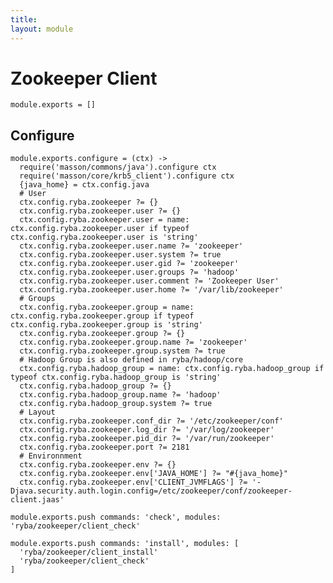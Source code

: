 ```yaml
---
title: 
layout: module
---
```


# Zookeeper Client

    module.exports = []

## Configure

    module.exports.configure = (ctx) ->
      require('masson/commons/java').configure ctx
      require('masson/core/krb5_client').configure ctx
      {java_home} = ctx.config.java
      # User
      ctx.config.ryba.zookeeper ?= {}
      ctx.config.ryba.zookeeper.user ?= {}
      ctx.config.ryba.zookeeper.user = name: ctx.config.ryba.zookeeper.user if typeof ctx.config.ryba.zookeeper.user is 'string'
      ctx.config.ryba.zookeeper.user.name ?= 'zookeeper'
      ctx.config.ryba.zookeeper.user.system ?= true
      ctx.config.ryba.zookeeper.user.gid ?= 'zookeeper'
      ctx.config.ryba.zookeeper.user.groups ?= 'hadoop'
      ctx.config.ryba.zookeeper.user.comment ?= 'Zookeeper User'
      ctx.config.ryba.zookeeper.user.home ?= '/var/lib/zookeeper'
      # Groups
      ctx.config.ryba.zookeeper.group = name: ctx.config.ryba.zookeeper.group if typeof ctx.config.ryba.zookeeper.group is 'string'
      ctx.config.ryba.zookeeper.group ?= {}
      ctx.config.ryba.zookeeper.group.name ?= 'zookeeper'
      ctx.config.ryba.zookeeper.group.system ?= true
      # Hadoop Group is also defined in ryba/hadoop/core
      ctx.config.ryba.hadoop_group = name: ctx.config.ryba.hadoop_group if typeof ctx.config.ryba.hadoop_group is 'string'
      ctx.config.ryba.hadoop_group ?= {}
      ctx.config.ryba.hadoop_group.name ?= 'hadoop'
      ctx.config.ryba.hadoop_group.system ?= true
      # Layout
      ctx.config.ryba.zookeeper.conf_dir ?= '/etc/zookeeper/conf'
      ctx.config.ryba.zookeeper.log_dir ?= '/var/log/zookeeper'
      ctx.config.ryba.zookeeper.pid_dir ?= '/var/run/zookeeper'
      ctx.config.ryba.zookeeper.port ?= 2181
      # Environnment
      ctx.config.ryba.zookeeper.env ?= {}
      ctx.config.ryba.zookeeper.env['JAVA_HOME'] ?= "#{java_home}"
      ctx.config.ryba.zookeeper.env['CLIENT_JVMFLAGS'] ?= '-Djava.security.auth.login.config=/etc/zookeeper/conf/zookeeper-client.jaas'

    module.exports.push commands: 'check', modules: 'ryba/zookeeper/client_check'

    module.exports.push commands: 'install', modules: [
      'ryba/zookeeper/client_install'
      'ryba/zookeeper/client_check'
    ]




